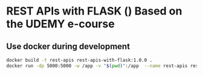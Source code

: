 # REST APIs with FLASK () Based on the UDEMY e-course

## Use docker during development

```sh
docker build -t rest-apis rest-apis-with-flask:1.0.0 .
docker run -dp 5000:5000 -w /app -v "$(pwd)":/app  --name rest-apis rest-apis-with-flask:1.0.0
```
